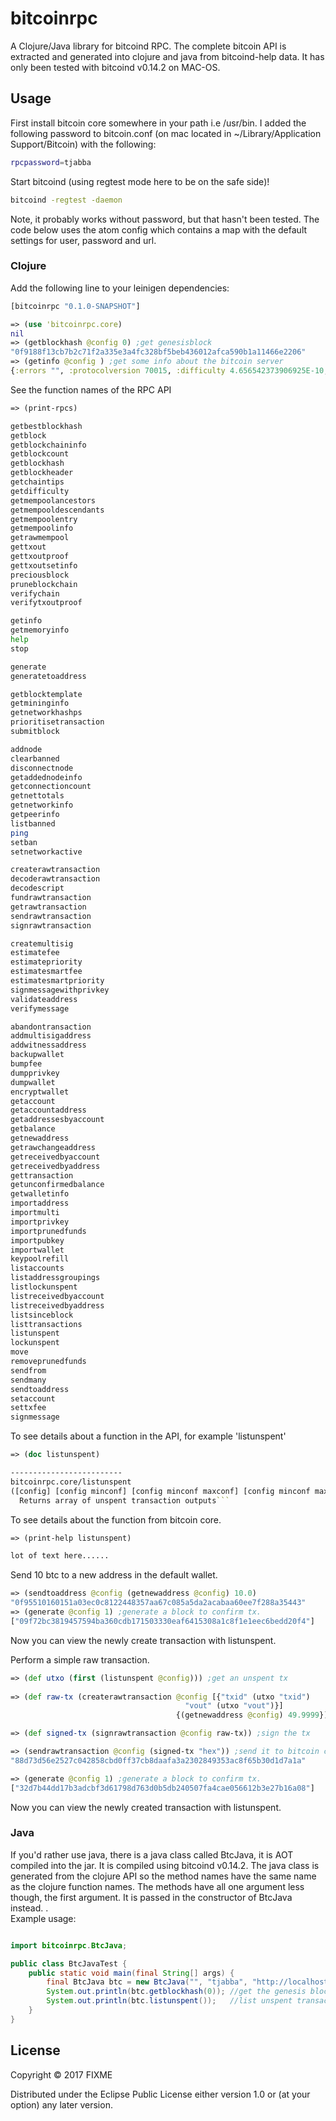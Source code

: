# bitcoinrpc

A Clojure/Java library for bitcoind RPC.
The complete bitcoin API is extracted and generated into clojure and java from bitcoind-help data. It has only been tested with bitcoind v0.14.2 on MAC-OS. 

## Usage


First install bitcoin core somewhere in your path i.e /usr/bin.
I added the following password to bitcoin.conf (on mac located in ~/Library/Application Support/Bitcoin) with the following:
```bash
rpcpassword=tjabba
```

Start bitcoind (using regtest mode here to be on the safe side)!

```bash
bitcoind -regtest -daemon
```

Note, it probably works without password, but that hasn't been tested.
The code below uses the atom config which contains a map with the default settings for user, password and url.


### Clojure
Add the following line to your leinigen dependencies:
```clojure
[bitcoinrpc "0.1.0-SNAPSHOT"]
```

```clojure
=> (use 'bitcoinrpc.core)
nil
=> (getblockhash @config 0) ;get genesisblock
"0f9188f13cb7b2c71f2a335e3a4fc328bf5beb436012afca590b1a11466e2206"
=> (getinfo @config ) ;get some info about the bitcoin server
{:errors "", :protocolversion 70015, :difficulty 4.656542373906925E-10, :relayfee 1.0E-5, :keypoolsize 100, :keypoololdest 1504971951, :testnet false, :paytxfee 0.0, :balance 199.9998616, :proxy "", :timeoffset 0, :blocks 104, :connections 0, :walletversion 130000, :version 140200}
```
See the function names of the RPC API
```clojure
=> (print-rpcs)
```
```bash
getbestblockhash
getblock
getblockchaininfo
getblockcount
getblockhash
getblockheader
getchaintips
getdifficulty
getmempoolancestors
getmempooldescendants
getmempoolentry
getmempoolinfo
getrawmempool
gettxout
gettxoutproof
gettxoutsetinfo
preciousblock
pruneblockchain
verifychain
verifytxoutproof

getinfo
getmemoryinfo
help
stop

generate
generatetoaddress

getblocktemplate
getmininginfo
getnetworkhashps
prioritisetransaction
submitblock

addnode
clearbanned
disconnectnode
getaddednodeinfo
getconnectioncount
getnettotals
getnetworkinfo
getpeerinfo
listbanned
ping
setban
setnetworkactive

createrawtransaction
decoderawtransaction
decodescript
fundrawtransaction
getrawtransaction
sendrawtransaction
signrawtransaction

createmultisig
estimatefee
estimatepriority
estimatesmartfee
estimatesmartpriority
signmessagewithprivkey
validateaddress
verifymessage

abandontransaction
addmultisigaddress
addwitnessaddress
backupwallet
bumpfee
dumpprivkey
dumpwallet
encryptwallet
getaccount
getaccountaddress
getaddressesbyaccount
getbalance
getnewaddress
getrawchangeaddress
getreceivedbyaccount
getreceivedbyaddress
gettransaction
getunconfirmedbalance
getwalletinfo
importaddress
importmulti
importprivkey
importprunedfunds
importpubkey
importwallet
keypoolrefill
listaccounts
listaddressgroupings
listlockunspent
listreceivedbyaccount
listreceivedbyaddress
listsinceblock
listtransactions
listunspent
lockunspent
move
removeprunedfunds
sendfrom
sendmany
sendtoaddress
setaccount
settxfee
signmessage
```

To see details about a function in the API, for example 'listunspent'
```clojure
=> (doc listunspent)
```
```clojure
-------------------------
bitcoinrpc.core/listunspent
([config] [config minconf] [config minconf maxconf] [config minconf maxconf addresses] [config minconf maxconf addresses include_unsafe])
  Returns array of unspent transaction outputs```
```
To see details about the function from bitcoin core.

```clojure
=> (print-help listunspent)
```
```bash
lot of text here......
```

Send 10 btc to a new address in the default wallet.

```clojure
=> (sendtoaddress @config (getnewaddress @config) 10.0)
"0f95510160151a03ec0c8122448357aa67c085a5da2acabaa60ee7f288a35443"
=> (generate @config 1) ;generate a block to confirm tx.
["09f72bc3819457594ba360cdb171503330eaf6415308a1c8f1e1eec6bedd20f4"]
```

Now you can view the newly create transaction with listunspent.


Perform a simple raw transaction.
```clojure
=> (def utxo (first (listunspent @config))) ;get an unspent tx
 
=> (def raw-tx (createrawtransaction @config [{"txid" (utxo "txid")
                                       "vout" (utxo "vout")}]
                                     {(getnewaddress @config) 49.9999})) ;create a raw transaction

=> (def signed-tx (signrawtransaction @config raw-tx)) ;sign the tx

=> (sendrawtransaction @config (signed-tx "hex")) ;send it to bitcoin core
"88d73d56e2527c042858cbd0ff37cb8daafa3a2302849353ac8f65b30d1d7a1a" 

=> (generate @config 1) ;generate a block to confirm tx.
["32d7b44dd17b3adcbf3d61798d763d0b5db240507fa4cae056612b3e27b16a08"]
```
Now you can view the newly created transaction with listunspent.

### Java

If you'd rather use java, there is a java class called BtcJava, it is AOT compiled into the jar. It is compiled using bitcoind v0.14.2. The java class is generated from the clojure API so the method names have the same name as the clojure function names. The methods have all one argument less though, the first argument. It is passed in the constructor of BtcJava instead. .   
Example usage:

```java

import bitcoinrpc.BtcJava;

public class BtcJavaTest {
	public static void main(final String[] args) {
		final BtcJava btc = new BtcJava("", "tjabba", "http://localhost:18332");
		System.out.println(btc.getblockhash(0)); //get the genesis block
		System.out.println(btc.listunspent());   //list unspent transactions
	}
}

```




## License

Copyright © 2017 FIXME

Distributed under the Eclipse Public License either version 1.0 or (at
your option) any later version.
